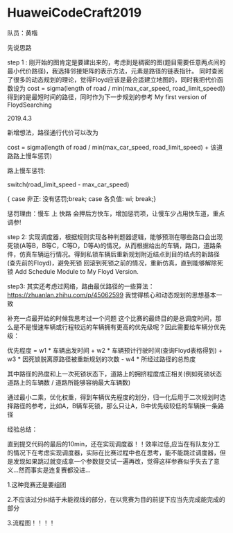 # HuaweiCodeCraft2019
队员：黄楷 

先说思路

step 1 :
刚开始的图肯定是要建出来的，考虑到是稠密的图(题目需要任意两点间的最小代价路径)，我选择邻接矩阵的表示方法，元素是路径的链表指针。
同时查阅了很多的动态规划的理论，觉得Floyd应该是最合适建立地图的，同时我把代价函数设为 
cost = sigma(length of road / min(max_car_speed, road_limit_speed)) 
得到的是最短时间的路径，同时作为下一步规划的参考
My first version of FloydSearching

2019.4.3

新增想法，路径通行代价可以改为
 
 cost = sigma(length of road / min(max_car_speed, road_limit_speed) + 该道路路上慢车惩罚)
 
 路上慢车惩罚:
 
 switch(road_limit_speed - max_car_speed)
 
 { case 非正: 没有惩罚;break; 
   case 各负值: wi; break;}                 
 
 惩罚理由：慢车 上 快路 会押后方快车，增加惩罚项，让慢车少占用快车道，重点调参!

step 2:
实现调度器，根据规则实现各种判题器逻辑，能够预测在哪些路口会出现死锁(A等B，B等C，C等D，D等A)的情况，从而根据给出的车辆，路口，道路条件，仿真车辆运行情况。得到私锁车辆后重新规划附近结点到目的结点的新路径(查先前的Floyd)，避免死锁
回滚到死锁之前的情况，重新仿真，直到能够解除死锁
Add Schedule Module to My Floyd Version. 

step3:
其实还考虑过网络，路由最优路径的一些算法：https://zhuanlan.zhihu.com/p/45062599 我觉得核心和动态规划的思想基本一致

补充一点最开始的时候我思考过一个问题
这个比赛的最终目的是总调度时间，那么是不是慢速车辆或行程较远的车辆拥有更高的优先级呢？因此需要给车辆分优先级：

优先程度 = w1 * 车辆出发时间 + w2 * 车辆预计行驶时间(查询Floyd表格得到) + w3 *  因死锁脱离原路径被重新规划的次数 - w4 * 所经过路径的总热度

其中路径的热度和上一次死锁状态下，道路上的拥挤程度成正相关(例如死锁状态道路上的车辆数 / 道路所能够容纳最大车辆数)

通过最小二乘，优化权重，得到车辆优先程度的划分，归一化后用于二次规划时选择路径的参考，比如A，B辆车死锁，那么只让A，B中优先级较低的车辆换一条路径

经验总结：

直到提交代码的最后的10min，还在实现调度器！！效率过低,应当在有队友分工的情况下在考虑实现调度器，实际在比赛过程中也在思考，能不能跳过调度器，但是发现如果跳过就变成拿一个参数提交试一遍再改，觉得这样参赛似乎失去了意义...然而事实是连复赛都没进...

1.这种竞赛还是要组团

2.不应该过分纠结于未能视线的部分，在以竞赛为目的前提下应当先完成能完成的部分

3.流程图！！！！
